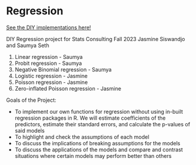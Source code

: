# Regression

[See the DIY implementations here!](https://diy-regression-stats.netlify.app/)

DIY Regression project for Stats Consulting
Fall 2023
Jasmine Siswandjo and Saumya Seth

1. Linear regression - Saumya
2. Probit regression - Saumya
3. Negative Binomial regression - Saumya
4. Logistic regression - Jasmine
5. Poisson regression - Jasmine
6. Zero-inflated Poisson regression - Jasmine

Goals of the Project:

- To implement our own functions for regression without using in-built regression packages in R. We will estimate coefficients of the predictors, estimate their standard errors, and calculate the p-values of said models
- To highlight and check the assumptions of each model
- To discuss the implications of breaking assumptions for the models
- To discuss the applications of the models and compare and contrast situations where certain models may perform better than others
